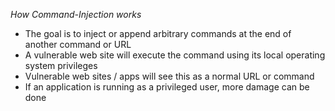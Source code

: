 *How Command-Injection works*

- The goal is to inject or append arbitrary commands at the end of another command or URL
- A vulnerable web site will execute the command using its local operating system privileges
- Vulnerable web sites / apps will see this as a normal URL or command
- If an application is running as a privileged user, more damage can be done
